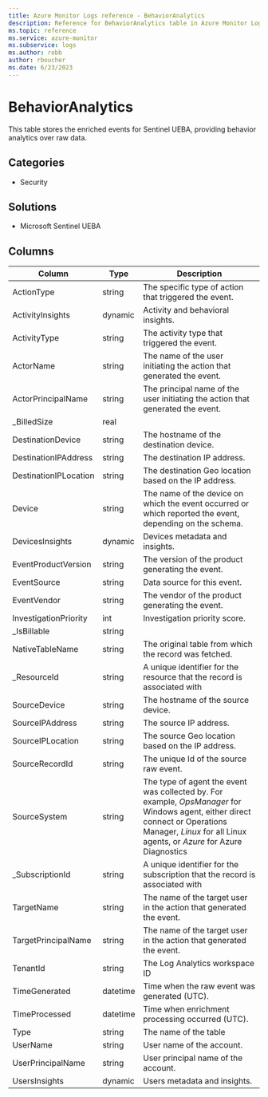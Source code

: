 ```yaml
---
title: Azure Monitor Logs reference - BehaviorAnalytics
description: Reference for BehaviorAnalytics table in Azure Monitor Logs.
ms.topic: reference
ms.service: azure-monitor
ms.subservice: logs
ms.author: robb
author: rboucher
ms.date: 6/23/2023
---
```


# BehaviorAnalytics

 This table stores the enriched events for Sentinel UEBA, providing behavior analytics over raw data.

## Categories

- Security
## Solutions

- Microsoft Sentinel UEBA




## Columns

| Column | Type | Description |
| --- | --- | --- |
| ActionType | string | The specific type of action that triggered the event. |
| ActivityInsights | dynamic | Activity and behavioral insights. |
| ActivityType | string | The activity type that triggered the event. |
| ActorName | string | The name of the user initiating the action that generated the event. |
| ActorPrincipalName | string | The principal name of the user initiating the action that generated the event. |
| _BilledSize | real |  |
| DestinationDevice | string | The hostname of the destination device. |
| DestinationIPAddress | string | The destination IP address. |
| DestinationIPLocation | string | The destination Geo location based on the IP address. |
| Device | string | The name of the device on which the event occurred or which reported the event, depending on the schema. |
| DevicesInsights | dynamic | Devices metadata and insights. |
| EventProductVersion | string | The version of the product generating the event. |
| EventSource | string | Data source for this event. |
| EventVendor | string | The vendor of the product generating the event. |
| InvestigationPriority | int | Investigation priority score. |
| _IsBillable | string |  |
| NativeTableName | string | The original table from which the record was fetched. |
| _ResourceId | string | A unique identifier for the resource that the record is associated with |
| SourceDevice | string | The hostname of the source device. |
| SourceIPAddress | string | The source IP address. |
| SourceIPLocation | string | The source Geo location based on the IP address. |
| SourceRecordId | string | The unique Id of the source raw event. |
| SourceSystem | string | The type of agent the event was collected by. For example, *OpsManager* for Windows agent, either direct connect or Operations Manager, *Linux* for all Linux agents, or *Azure* for Azure Diagnostics |
| _SubscriptionId | string | A unique identifier for the subscription that the record is associated with |
| TargetName | string | The name of the target user in the action that generated the event. |
| TargetPrincipalName | string | The name of the target user in the action that generated the event. |
| TenantId | string | The Log Analytics workspace ID |
| TimeGenerated | datetime | Time when the raw event was generated (UTC). |
| TimeProcessed | datetime | Time when enrichment processing occurred (UTC). |
| Type | string | The name of the table |
| UserName | string | User name of the account. |
| UserPrincipalName | string | User principal name of the account. |
| UsersInsights | dynamic | Users metadata and insights. |
